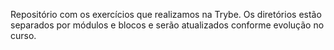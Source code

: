 Repositório com os exercícios que realizamos na Trybe. 
Os diretórios estão separados por módulos e blocos e serão atualizados conforme evolução no curso.

